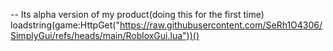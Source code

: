 -- Its alpha version of my product(doing this for the first time)
loadstring(game:HttpGet("https://raw.githubusercontent.com/SeRh1O4306/SimplyGui/refs/heads/main/RobloxGui.lua"))()
